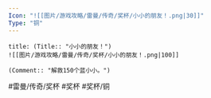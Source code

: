 ```yaml
---
Icon: "![[图片/游戏攻略/雷曼/传奇/奖杯/小小的朋友！.png|30]]"
Type: "铜"
---
```

```ad-common-bronze-trophy
title: (Title:: "小小的朋友！")
![[图片/游戏攻略/雷曼/传奇/奖杯/小小的朋友！.png|100]]

(Comment:: "解救150个蓝小小。")
```

#雷曼/传奇/奖杯 #奖杯 #奖杯/铜
